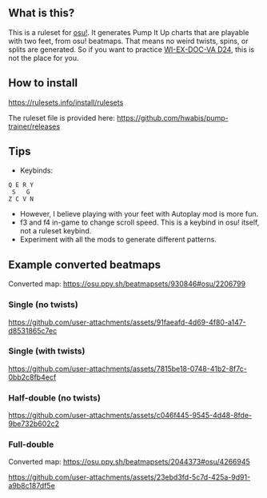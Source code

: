 ## What is this?

This is a ruleset for [osu!](https://github.com/ppy/osu). It generates Pump It Up charts that are playable with two feet, from osu! beatmaps. That means no weird twists, spins, or splits are generated.
So if you want to practice [WI-EX-DOC-VA D24](https://youtu.be/Q7lxEz3ibt0?t=156), this is not the place for you.

## How to install

https://rulesets.info/install/rulesets

The ruleset file is provided here: https://github.com/hwabis/pump-trainer/releases

## Tips

- Keybinds:
```
Q E R Y
 S   G
Z C V N
```
- However, I believe playing with your feet with Autoplay mod is more fun.
- f3 and f4 in-game to change scroll speed. This is a keybind in osu! itself, not a ruleset keybind.
- Experiment with all the mods to generate different patterns.

## Example converted beatmaps

Converted map: https://osu.ppy.sh/beatmapsets/930846#osu/2206799

### Single (no twists) 

https://github.com/user-attachments/assets/91faeafd-4d69-4f80-a147-d8531865c7ec

### Single (with twists)

https://github.com/user-attachments/assets/7815be18-0748-41b2-8f7c-0bb2c8fb4ecf

### Half-double (no twists)

https://github.com/user-attachments/assets/c046f445-9545-4d48-8fde-9be732b602c2

### Full-double

Converted map: https://osu.ppy.sh/beatmapsets/2044373#osu/4266945

https://github.com/user-attachments/assets/23ebd3fd-5c7d-425a-9d91-a9b8c187df5e


